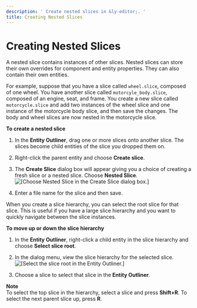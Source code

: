 ```yaml
---
description: ' Create nested slices in &ly-editor;. '
title: Creating Nested Slices
---
```

# Creating Nested Slices<a name="component-inheriting-slice"></a>

A nested slice contains instances of other slices\. Nested slices can store their own overrides for component and entity properties\. They can also contain their own entities\. 

For example, suppose that you have a slice called `wheel.slice`, composed of one wheel\. You have another slice called `motorcyle_body.slice`, composed of an engine, seat, and frame\. You create a new slice called `motorcycle.slice` and add two instances of the wheel slice and one instance of the motorcycle body slice, and then save the changes\. The body and wheel slices are now nested in the motorcycle slice\.

**To create a nested slice**

1. In the **Entity Outliner**, drag one or more slices onto another slice\. The slices become child entities of the slice you dropped them on\.

1. Right\-click the parent entity and choose **Create slice**\.

1. The **Create Slice** dialog box will appear giving you a choice of creating a fresh slice or a nested slice\. Choose **Nested Slice**\.  
![\[Choose Nested Slice in the Create Slice dialog box.\]](/images/userguide/component/create-slice-fresh-or-nested.png)

1. Enter a file name for the slice and then save\.

When you create a slice hierarchy, you can select the root slice for that slice\. This is useful if you have a large slice hierarchy and you want to quickly navigate between the slice instances\.

**To move up or down the slice hierarchy**

1. In the **Entity Outliner**, right\-click a child entity in the slice hierarchy and choose **Select slice root**\.

1. In the dialog menu, view the slice hierarchy for the selected slice\.  
![\[Select the slice root in the Entity Outliner.\]](/images/userguide/component/entity-outliner-select-slice-root.png)

1. Choose a slice to select that slice in the **Entity Outliner**\.

**Note**  
To select the top slice in the hierarchy, select a slice and press **Shift\+R**\.
To select the next parent slice up, press **R**\.